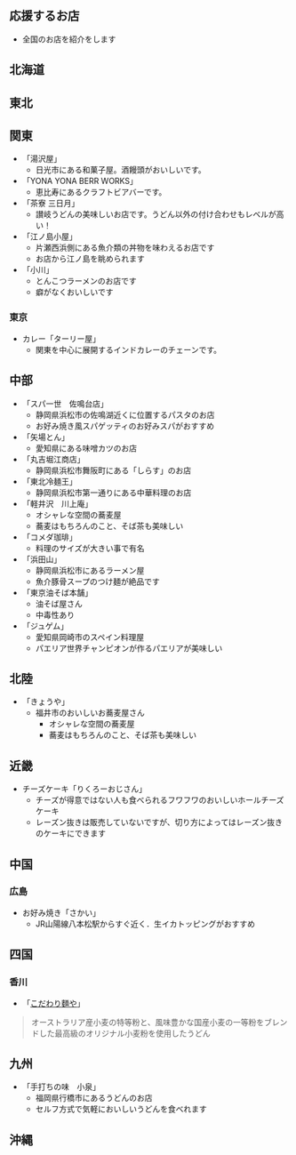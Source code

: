 ## 応援するお店

- 全国のお店を紹介をします

## 北海道

## 東北

## 関東
- 「湯沢屋」
    - 日光市にある和菓子屋。酒饅頭がおいしいです。 
- 「YONA YONA BERR WORKS」
    - 恵比寿にあるクラフトビアバーです。 
- 「茶寮 三日月」
    - 讃岐うどんの美味しいお店です。うどん以外の付け合わせもレベルが高い！ 
- 「江ノ島小屋」
    - 片瀬西浜側にある魚介類の丼物を味わえるお店です
    - お店から江ノ島を眺められます
- 「小川」
    - とんこつラーメンのお店です
    - 癖がなくおいしいです

### 東京
- カレー「ターリー屋」
    - 関東を中心に展開するインドカレーのチェーンです。

## 中部
- 「スパ一世　佐鳴台店」
    - 静岡県浜松市の佐鳴湖近くに位置するパスタのお店
    - お好み焼き風スパゲッティのお好みスパがおすすめ
- 「矢場とん」
    - 愛知県にある味噌カツのお店
- 「丸吉堀江商店」
    - 静岡県浜松市舞阪町にある「しらす」のお店
- 「東北冷麺王」
    - 静岡県浜松市第一通りにある中華料理のお店
- 「軽井沢　川上庵」
  - オシャレな空間の蕎麦屋
  - 蕎麦はもちろんのこと、そば茶も美味しい
- 「コメダ珈琲」
  - 料理のサイズが大きい事で有名
- 「浜田山」
    - 静岡県浜松市にあるラーメン屋
    - 魚介豚骨スープのつけ麺が絶品です
- 「東京油そば本舗」
    - 油そば屋さん
    - 中毒性あり
- 「ジュゲム」
    - 愛知県岡崎市のスペイン料理屋
    - パエリア世界チャンピオンが作るパエリアが美味しい

## 北陸
- 「きょうや」
  - 福井市のおいしいお蕎麦屋さん
    - オシャレな空間の蕎麦屋
    - 蕎麦はもちろんのこと、そば茶も美味しい

## 近畿
- チーズケーキ「りくろーおじさん」
  - チーズが得意ではない人も食べられるフワフワのおいしいホールチーズケーキ
  - レーズン抜きは販売していないですが、切り方によってはレーズン抜きのケーキにできます

## 中国

### 広島

- お好み焼き「さかい」
    - JR山陽線八本松駅からすぐ近く．生イカトッピングがおすすめ

## 四国

### 香川

- 「[こだわり麵や](https://kodawarimenya.com/shop_detail04.html)」  
> オーストラリア産小麦の特等粉と、風味豊かな国産小麦の一等粉をブレンドした最高級のオリジナル小麦粉を使用したうどん  


## 九州
- 「手打ちの味　小泉」
    - 福岡県行橋市にあるうどんのお店
    - セルフ方式で気軽においしいうどんを食べれます

## 沖縄

